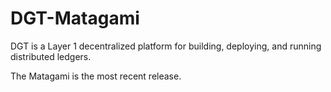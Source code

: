 # DGT-Matagami

DGT is a Layer 1 decentralized platform for building, deploying, and running distributed ledgers.

The Matagami is the most recent release.
